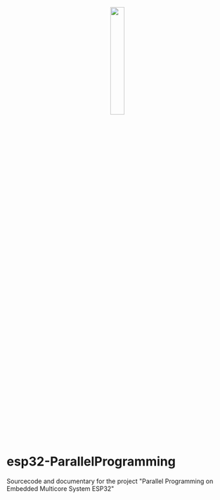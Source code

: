 <p align="center"><img width="25%" src="https://upload.wikimedia.org/wikipedia/commons/a/a4/Mandelbrot_sequence_new.gif"></p>

# esp32-ParallelProgramming
Sourcecode and documentary for the project "Parallel Programming on Embedded Multicore System ESP32"

